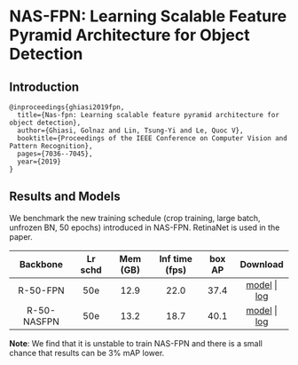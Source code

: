 # NAS-FPN: Learning Scalable Feature Pyramid Architecture for Object Detection

## Introduction

```
@inproceedings{ghiasi2019fpn,
  title={Nas-fpn: Learning scalable feature pyramid architecture for object detection},
  author={Ghiasi, Golnaz and Lin, Tsung-Yi and Le, Quoc V},
  booktitle={Proceedings of the IEEE Conference on Computer Vision and Pattern Recognition},
  pages={7036--7045},
  year={2019}
}
```

## Results and Models

We benchmark the new training schedule (crop training, large batch, unfrozen BN, 50 epochs) introduced in NAS-FPN. RetinaNet is used in the paper.

| Backbone    | Lr schd | Mem (GB) | Inf time (fps) | box AP | Download |
|:-----------:|:-------:|:--------:|:--------------:|:------:|:--------:|
| R-50-FPN    | 50e     | 12.9     | 22.0           | 37.4   | [model](https://open-mmlab.s3.ap-northeast-2.amazonaws.com/mmdetection/v2.0/nas_fpn/retinanet_r50_fpn_crop640_50e_coco/retinanet_r50_fpn_crop640_50e_coco_20200130-ad569db4.pth) &#124; [log](https://open-mmlab.s3.ap-northeast-2.amazonaws.com/mmdetection/v2.0/nas_fpn/retinanet_r50_fpn_crop640_50e_coco/retinanet_r50_fpn_crop640_50e_coco_20200130_140229.log.json) |
| R-50-NASFPN | 50e     | 13.2     | 18.7           | 40.1   | [model](https://open-mmlab.s3.ap-northeast-2.amazonaws.com/mmdetection/v2.0/nas_fpn/retinanet_r50_nasfpn_crop640_50e_coco/retinanet_r50_nasfpn_crop640_50e_coco_20200131-895d67cb.pth) &#124; [log](https://open-mmlab.s3.ap-northeast-2.amazonaws.com/mmdetection/v2.0/nas_fpn/retinanet_r50_nasfpn_crop640_50e_coco/retinanet_r50_nasfpn_crop640_50e_coco_20200131_113434.log.json) |


**Note**: We find that it is unstable to train NAS-FPN and there is a small chance that results can be 3% mAP lower.
